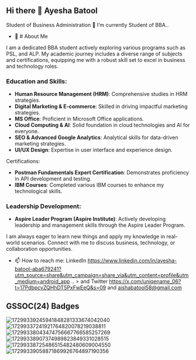 ## Hi there 👋 Ayesha Batool
Student of Business Administration
🔭 I’m currently Student of BBA..
- 🌱 # About Me

I am a dedicated BBA student actively exploring various programs such as PSL, and ALP. My academic journey includes a diverse range of subjects and certifications, equipping me with a robust skill set to excel in business and technology roles.

### Education and Skills:
- **Human Resource Management (HRM)**: Comprehensive studies in HRM strategies.
- **Digital Marketing & E-commerce**: Skilled in driving impactful marketing strategies.
- **MS Office**: Proficient in Microsoft Office applications.
- **Cloud Computing & AI**: Solid foundation in cloud technologies and AI for everyone.
- **SEO & Advanced Google Analytics**: Analytical skills for data-driven marketing strategies.
- **UI/UX Design**: Expertise in user interface and experience design.

 Certifications:
- **Postman Fundamentals Expert Certification**: Demonstrates proficiency in API development and testing.
- **IBM Courses**: Completed various IBM courses to enhance my technological skills.
### Leadership Development:
- **Aspire Leader Program (Aspire Institute)**: Actively developing leadership and management skills through the Aspire Leader Program.

I am always eager to learn new things and apply my knowledge in real-world scenarios. Connect with me to discuss business, technology, or collaboration opportunities.

- 📫 How to reach me: LinkedIn https://www.linkedin.com/in/ayesha-batool-aba679241?utm_source=share&utm_campaign=share_via&utm_content=profile&utm_medium=android_app
.. >
and Twitter https://x.com/uniqename_06?t=17PdbpcvZQHhDT5PxFwEeQ&s=09
and aishabatool58@gmail.com

## GSSOC(24) Badges
![17299339245941848281333674042040](https://github.com/user-attachments/assets/7e62ef02-7d68-4f72-a22a-b6abd0faff98)
![17299337241921764820078219038811](https://github.com/user-attachments/assets/8039c4bf-ff10-48eb-a827-b1bc35e1ae54)
![17299338043474756667766585257269](https://github.com/user-attachments/assets/2d21dbdc-bf8f-4ae5-a5cb-f2d89d90290a)
![17299338907374989823849331028515](https://github.com/user-attachments/assets/987b3aa0-ee25-4254-bd7f-4e15bcc09d88)
![17299338725486515482480609004550](https://github.com/user-attachments/assets/8ad2d2e6-3939-4e8d-b393-3d48b7957ae0)
![17299339058871869926764897190356](https://github.com/user-attachments/assets/97425b18-a4ed-441d-8221-9f0325dd167c)
